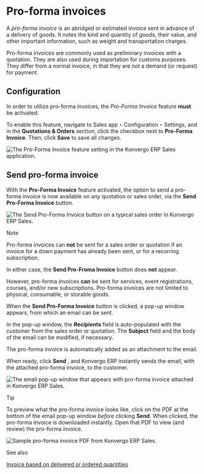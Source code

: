 # Pro-forma invoices

A _pro-forma invoice_ is an abridged or estimated invoice sent in advance of a
delivery of goods. It notes the kind and quantity of goods, their value, and
other important information, such as weight and transportation charges.

Pro-forma invoices are commonly used as preliminary invoices with a quotation.
They are also used during importation for customs purposes. They differ from a
normal invoice, in that they are _not_ a demand (or request) for payment.

## Configuration

In order to utilize pro-forma invoices, the _Pro-Forma Invoice_ feature
**must** be activated.

To enable this feature, navigate to Sales app ‣ Configuration ‣ Settings, and
in the **Quotations & Orders** section, click the checkbox next to **Pro-Forma
Invoice**. Then, click **Save** to save all changes.

![The Pro-Forma Invoice feature setting in the Konvergo ERP Sales
application.](../../../../_images/pro-forma-setting.png)

## Send pro-forma invoice

With the **Pro-Forma Invoice** feature activated, the option to send a pro-
forma invoice is now available on any quotation or sales order, via the **Send
Pro-Forma Invoice** button.

![The Send Pro-Forma Invoice button on a typical sales order in Konvergo ERP
Sales.](../../../../_images/send-pro-forma-invoice-button.png)
<div class="alert alert-primary">
<p class="alert-title">
Note</p><p>Pro-forma invoices can <b>not</b> be sent for a sales order or quotation if an invoice for a down
payment has already been sent, or for a recurring subscription.</p>
<p>In either case, the <b>Send Pro-Froma Invoice</b> button does <b>not</b> appear.</p>
<p>However, pro-forma invoices <b>can</b> be sent for services, event registrations, courses, and/or
new subscriptions. Pro-forma invoices are not limited to physical, consumable, or storable goods.</p>
</div>

When the **Send Pro-Forma Invoice** button is clicked, a pop-up window
appears, from which an email can be sent.

In the pop-up window, the **Recipients** field is auto-populated with the
customer from the sales order or quotation. The **Subject** field and the body
of the email can be modified, if necessary.

The pro-forma invoice is automatically added as an attachment to the email.

When ready, click **Send** , and Konvergo ERP instantly sends the email, with the
attached pro-forma invoice, to the customer.

![The email pop-up window that appears with pro-forma invoice attached in Konvergo ERP
Sales.](../../../../_images/pro-forma-email-message-pop-up.png)
<div class="alert alert-info">
<p class="alert-title">
Tip</p><p>To preview what the pro-forma invoice looks like, click on the PDF at the bottom of the email
pop-up window <em>before</em> clicking <b>Send</b>. When clicked, the pro-forma invoice is
downloaded instantly. Open that PDF to view (and review) the pro-forma invoice.</p>
<img alt="Sample pro-forma invoice PDF from Konvergo ERP Sales." class="align-center" src="../../../../_images/pro-forma-pdf.png"/>
</div> <div class="alert alert-secondary">
<p class="alert-title">
See also</p><p><a href="invoicing_policy">Invoice based on delivered or ordered quantities</a></p>
</div>

